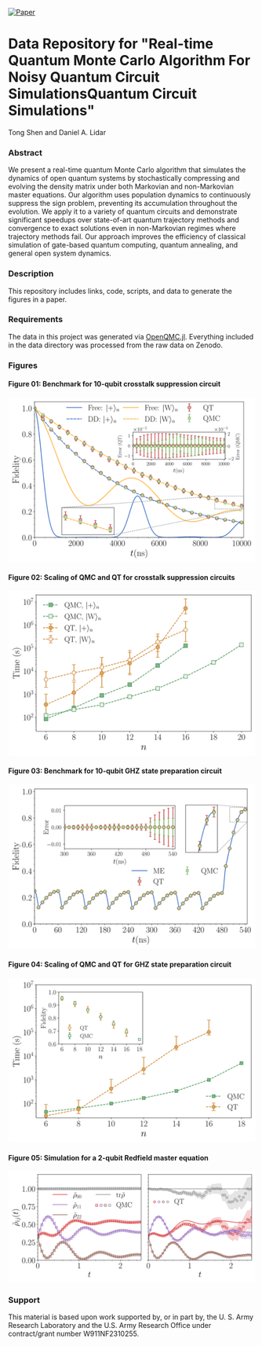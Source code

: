 [![Paper](https://img.shields.io/badge/paper-arXiv%3A2212.08654-B31B1B.svg)](https://arxiv.org/abs/2502.18929)

# Data Repository for "Real-time Quantum Monte Carlo Algorithm For Noisy Quantum Circuit SimulationsQuantum Circuit Simulations"

Tong Shen and Daniel A. Lidar

### Abstract
We present a real-time quantum Monte Carlo algorithm that simulates the dynamics of open quantum systems by stochastically compressing and evolving the density matrix under both Markovian and non-Markovian master equations. Our algorithm uses population dynamics to continuously suppress the sign problem, preventing its accumulation throughout the evolution. We apply it to a variety of quantum circuits and demonstrate significant speedups over state-of-art quantum trajectory methods and convergence to exact solutions even in non-Markovian regimes where trajectory methods fail. Our approach improves the efficiency of classical simulation of gate-based quantum computing, quantum annealing, and general open system dynamics.

### Description
This repository includes links, code, scripts, and data to generate the figures in a paper.

### Requirements
The data in this project was generated via [OpenQMC.jl](https://github.com/USCqserver/OpenQMC.jl). Everything included in the data directory was processed from the raw data on Zenodo.

### Figures
#### Figure 01: Benchmark for 10-qubit crosstalk suppression circuit
![Component structure](./fig/crosstalk_benchmark_10qubit.svg)

#### Figure 02: Scaling of QMC and QT for crosstalk suppression circuits
![Component structure](./fig/crosstalk_scaling.svg)

#### Figure 03: Benchmark for 10-qubit GHZ state preparation circuit
![Component structure](./fig/ghz_benchmark_10qubit.svg)

#### Figure 04: Scaling of QMC and QT for GHZ state preparation circuit
![Component structure](./fig/ghz_time_scaling.svg)

#### Figure 05: Simulation for a 2-qubit Redfield master equation
![Component structure](./fig/two_qubit_nonMarkov.svg)

### Support
This material is based upon work supported by, or in part by, the U. S. Army Research Laboratory and the U.S. Army Research Office under contract/grant number W911NF2310255.
